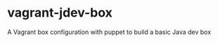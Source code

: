 vagrant-jdev-box
================

A Vagrant box configuration with puppet to build a basic Java dev box

